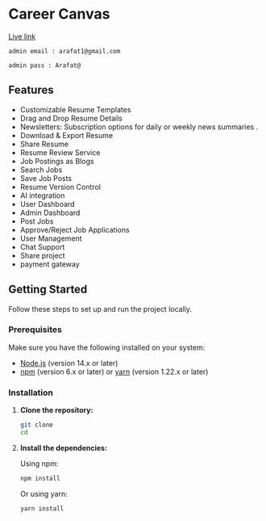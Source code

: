 # Career Canvas

[Live link]()

```
admin email : arafat1@gmail.com

admin pass : Arafat@

```


## Features

- Customizable Resume Templates
- Drag and Drop Resume Details
- Newsletters: Subscription options for daily or weekly news summaries .
- Download & Export Resume
- Share Resume
- Resume Review Service
- Job Postings as Blogs
- Search Jobs
- Save Job Posts
- Resume Version Control
- AI integration
- User Dashboard
- Admin Dashboard
- Post Jobs
- Approve/Reject Job Applications
- User Management
- Chat Support
-   Share project
- payment gateway


 


















## Getting Started

Follow these steps to set up and run the project locally.

### Prerequisites

Make sure you have the following installed on your system:

-   [Node.js](https://nodejs.org/) (version 14.x or later)
-   [npm](https://www.npmjs.com/) (version 6.x or later) or [yarn](https://yarnpkg.com/) (version 1.22.x or later)

### Installation

1. **Clone the repository:**

    ```sh
    git clone 
    cd 
    ```

2. **Install the dependencies:**

    Using npm:

    ```sh
    npm install
    ```

    Or using yarn:

    ```sh
    yarn install
